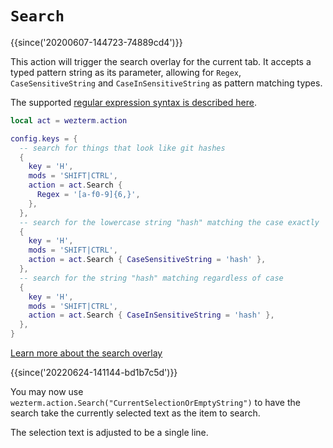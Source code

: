 # `Search`

{{since('20200607-144723-74889cd4')}}

This action will trigger the search overlay for the current tab.
It accepts a typed pattern string as its parameter, allowing for
`Regex`, `CaseSensitiveString` and `CaseInSensitiveString` as
pattern matching types.

The supported [regular expression syntax is described
here](https://docs.rs/regex/1.3.9/regex/#syntax).


```lua
local act = wezterm.action

config.keys = {
  -- search for things that look like git hashes
  {
    key = 'H',
    mods = 'SHIFT|CTRL',
    action = act.Search {
      Regex = '[a-f0-9]{6,}',
    },
  },
  -- search for the lowercase string "hash" matching the case exactly
  {
    key = 'H',
    mods = 'SHIFT|CTRL',
    action = act.Search { CaseSensitiveString = 'hash' },
  },
  -- search for the string "hash" matching regardless of case
  {
    key = 'H',
    mods = 'SHIFT|CTRL',
    action = act.Search { CaseInSensitiveString = 'hash' },
  },
}
```

[Learn more about the search overlay](../../../scrollback.md#searching-the-scrollback)

{{since('20220624-141144-bd1b7c5d')}}

You may now use `wezterm.action.Search("CurrentSelectionOrEmptyString")` to have the search take the currently selected text as the item to search.

The selection text is adjusted to be a single line.
